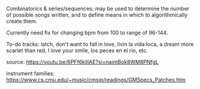 Combinatorics & series/sequences: may be used to determine the number of possible songs written, and to define means in which to algorithmically create them.

Currently need fix for changing bpm from 100 to range of 96-144.

To-do tracks: latch, don't want to fall in love, livin la vida loca, a dream more scarlet than red, I love your smile, los peces en el rio, etc.

source: https://youtu.be/6PFf6klllAE?si=naimBok8WM8PNfgL

instrument families: https://www.cs.cmu.edu/~music/cmsip/readings/GMSpecs_Patches.htm
